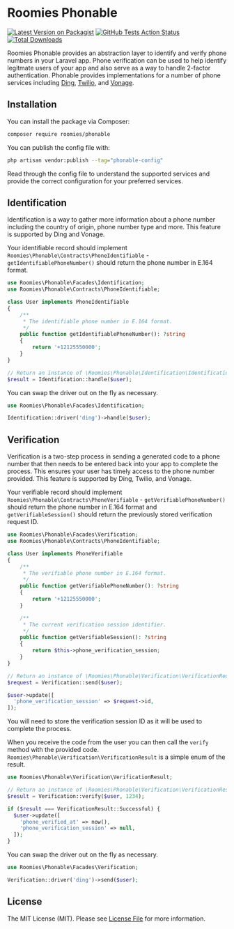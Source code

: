 # Roomies Phonable

[![Latest Version on Packagist](https://img.shields.io/packagist/v/roomies/phonable.svg?style=flat-square)](https://packagist.org/packages/roomies/phonable)
[![GitHub Tests Action Status](https://img.shields.io/github/actions/workflow/status/roomies-com/phonable/tests.yml?branch=main&label=tests&style=flat-square)](https://github.com/roomies-com/phonable/actions?query=workflow%3Atest+branch%3Amain)
[![Total Downloads](https://img.shields.io/packagist/dt/roomies/phonable.svg?style=flat-square)](https://packagist.org/packages/roomies/phonable)

Roomies Phonable provides an abstraction layer to identify and verify phone numbers in your Laravel app. Phone verification can be used to help identify legitmate users of your app and also serve as a way to handle 2-factor authentication. Phonable provides implementations for a number of phone services including [Ding](https://ding.live), [Twilio](https://www.twilio.com), and [Vonage](https://vonage.com).

## Installation

You can install the package via Composer:

```bash
composer require roomies/phonable
```

You can publish the config file with:

```bash
php artisan vendor:publish --tag="phonable-config"
```

Read through the config file to understand the supported services and provide the correct configuration for your preferred services.

## Identification

Identification is a way to gather more information about a phone number including the country of origin, phone number type and more. This feature is supported by Ding and Vonage.

Your identifiable record should implement `Roomies\Phonable\Contracts\PhoneIdentifiable` - `getIdentifiablePhoneNumber()` should return the phone number in E.164 format.

```php
use Roomies\Phonable\Facades\Identification;
use Roomies\Phonable\Contracts\PhoneIdentifiable;

class User implements PhoneIdentifiable
{
    /**
     * The identifiable phone number in E.164 format.
     */
    public function getIdentifiablePhoneNumber(): ?string
    {
        return '+12125550000';
    }
}

// Return an instance of \Roomies\Phonable\Identification\IdentificationResult
$result = Identification::handle($user);
```

You can swap the driver out on the fly as necessary.

```php
use Roomies\Phonable\Facades\Identification;

Identification::driver('ding')->handle($user);
```

## Verification

Verification is a two-step process in sending a generated code to a phone number that then needs to be entered back into your app to complete the process. This ensures your user has timely access to the phone number provided. This feature is supported by Ding, Twilio, and Vonage.

Your verifiable record should implement `Roomies\Phonable\Contracts\PhoneVerifiable` - `getVerifiablePhoneNumber()` should return the phone number in E.164 format and `getVerifiableSession()` should return the previously stored verification request ID.

```php
use Roomies\Phonable\Facades\Verification;
use Roomies\Phonable\Contracts\PhoneIdentifiable;

class User implements PhoneVerifiable
{
    /**
     * The verifiable phone number in E.164 format.
     */
    public function getVerifiablePhoneNumber(): ?string
    {
        return '+12125550000';
    }

    /**
     * The current verification session identifier.
     */
    public function getVerifiableSession(): ?string
    {
        return $this->phone_verification_session;
    }
}

// Return an instance of \Roomies\Phonable\Verification\VerificationRequest
$request = Verification::send($user);

$user->update([
  'phone_verification_session' => $request->id,
]);
```

You will need to store the verification session ID as it will be used to complete the process.

When you receive the code from the user you can then call the `verify` method with the provided code. `Roomies\Phonable\Verification\VerificationResult` is a simple enum of the result.

```php
use Roomies\Phonable\Verification\VerificationResult;

// Return an instance of \Roomies\Phonable\Verification\VerificationResult
$result = Verification::verify($user, 1234);

if ($result === VerificationResult::Successful) {
  $user->update([
    'phone_verified_at' => now(),
    'phone_verification_session' => null,
  ]);
}
```

You can swap the driver out on the fly as necessary.

```php
use Roomies\Phonable\Facades\Verification;

Verification::driver('ding')->send($user);
```

## License

The MIT License (MIT). Please see [License File](LICENSE.md) for more information.
